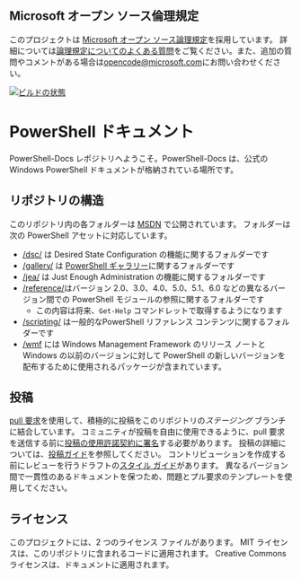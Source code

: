 ## <a name="microsoft-open-source-code-of-conduct"></a>Microsoft オープン ソース倫理規定

このプロジェクトは [Microsoft オープン ソース論理規定](https://opensource.microsoft.com/codeofconduct/)を採用しています。
詳細については[論理規定についてのよくある質問](https://opensource.microsoft.com/codeofconduct/faq/)をご覧ください。また、追加の質問やコメントがある場合は[opencode@microsoft.com](mailto:opencode@microsoft.com)にお問い合わせください。

[![ビルドの状態](https://ci.appveyor.com/api/projects/status/onshefxnc4g4pv87/branch/staging?svg=true)](https://ci.appveyor.com/project/PowerShell/powershell-docs/branch/staging)

# <a name="powershell-documentation"></a>PowerShell ドキュメント

PowerShell-Docs レポジトリへようこそ。PowerShell-Docs は、公式の Windows PowerShell ドキュメントが格納されている場所です。 

## <a name="repository-structure"></a>リポジトリの構造
このリポジトリ内の各フォルダーは [MSDN](https://msdn.microsoft.com/en-us/powershell) で公開されています。 フォルダーは次の PowerShell アセットに対応しています。
* [/dsc/](https://msdn.microsoft.com/en-us/powershell/dsc/) は Desired State Configuration の機能に関するフォルダーです
* [/gallery/](https://msdn.microsoft.com/powershell/gallery) は [PowerShell ギャラリー](https://www.powershellgallery.com/)に関するフォルダーです
* [/jea/](https://msdn.microsoft.com/powershell/jea/) は Just Enough Administration の機能に関するフォルダーです
* [/reference/](https://msdn.microsoft.com/powershell/reference/)はバージョン 2.0、3.0、4.0、5.0、5.1、6.0 などの異なるバージョン間での PowerShell モジュールの参照に関するフォルダーです
  * この内容は将来、`Get-Help` コマンドレットで取得するようになります
* [/scripting/](https://msdn.microsoft.com/en-us/powershell/scripting/) は一般的なPowerShell リファレンス コンテンツに関するフォルダーです
* [/wmf](https://msdn.microsoft.com/en-us/powershell/wmf/readme) には Windows Management Framework のリリース ノートと Windows の以前のバージョンに対して PowerShell の新しいバージョンを配布するために使用されるパッケージが含まれています。 



## <a name="contributing"></a>投稿

[pull 要求](https://help.github.com/articles/using-pull-requests/)を使用して、積極的に投稿をこのリポジトリの*ステージング* ブランチに結合しています。 コミュニティが投稿を自由に使用できるように、pull 要求を送信する前に[投稿の使用許諾契約に署名](https://cla.microsoft.com/)する必要があります。
投稿の詳細については、[投稿ガイド](CONTRIBUTING.md)を参照してください。
コントリビューションを作成する前にレビューを行うドラフトの[スタイル ガイド](./STYLE.md)があります。
異なるバージョン間で一貫性のあるドキュメントを保つため、問題とプル要求のテンプレートを使用してください。 

## <a name="licenses"></a>ライセンス

このプロジェクトには、2 つのライセンス ファイルがあります。 MIT ライセンスは、このリポジトリに含まれるコードに適用されます。
Creative Commons ライセンスは、ドキュメントに適用されます。 
